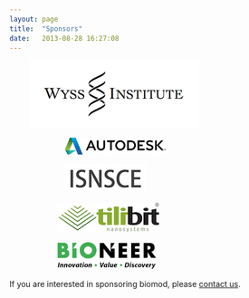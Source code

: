 ```yaml
---
layout: page
title:  "Sponsors"
date:   2013-08-28 16:27:08
---
```


<a target="_new" href="http://wyss.harvard.edu/"><img style="padding-left:2.5em;" src="/assets/images/wysslogo-panel.png"></a><br>

<a target="_new" href="http://www.autodesk.com/education/"><img style="padding-left:7em;" src="/assets/sponsors/autodesk/autodesk.png"></a><br>

<a target="_new" href="http://www.isnsce.org/"><img style="padding-left:7em;" src="/assets/sponsors/isnsce/isnsce.png"></a><br>

<a target="_new" href="http://shop.tilibit.com/"><img style="padding-left:6em;" src="/assets/sponsors/tilibit/tilibit.png"></a><br>

<a target="_new" href="/assets/sponsors/bioneer/bioneer2015.pdf"><img style="padding-left:6em;" src="/assets/sponsors/bioneer/bioneer.png"></a><br>

<p>If you are interested in sponsoring biomod, please <a href="/contact">contact us</a>.</p>
